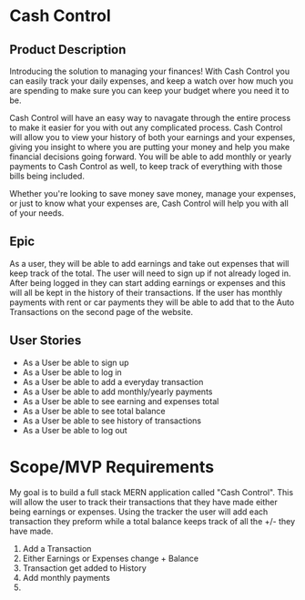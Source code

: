 # Cash Control

## Product Description

Introducing the solution to managing your finances! With Cash Control you can easily track your daily expenses, and keep a watch over how much you are spending to make sure you can keep your budget where you need it to be.

Cash Control will have an easy way to navagate through the entire process to make it easier for you with out any complicated process. Cash Control will allow you to view your history of both your earnings and your expenses, giving you insight to where you are putting your money and help you make financial decisions going forward. You will be able to add monthly or yearly payments to Cash Control as well, to keep track of everything with those bills being included.

Whether you're looking to save money save money, manage your expenses, or just to know what your expenses are, Cash Control will help you with all of your needs.


## Epic

As a user, they will be able to add earnings and take out expenses that will keep track of the total. The user will need to sign up if not already loged in. After being logged in they can start adding earnings or expenses and this will all be kept in the history of their transactions. If the user has monthly payments with rent or car payments they will be able to add that to the Auto Transactions on the second page of the website.

## User Stories

* As a User be able to sign up
* As a User be able to log in
* As a User be able to add a everyday transaction
* As a User be able to add monthly/yearly payments
* As a User be able to see earning and expenses total
* As a User be able to see total balance
* As a User be able to see history of transactions
* As a User be able to log out

# Scope/MVP Requirements

My goal is to build a full stack MERN application called "Cash Control". This will allow the user to track their transactions that they have made either being earnings or expenses. Using the tracker the user will add each transaction they preform while a total balance keeps track of all the +/- they have made.

1. Add a Transaction
2. Either Earnings or Expenses change + Balance
3. Transaction get added to History
4. Add monthly payments
5. 




